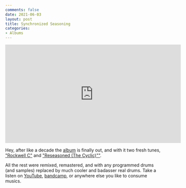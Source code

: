 ```yaml
---
comments: false
date: 2021-06-03
layout: post
title: Synchronized Seasoning
categories:
- Albums
---
```


<iframe width="560" height="315" src="https://www.youtube.com/embed/TODO"
frameborder="0" allow="accelerometer; autoplay; encrypted-media; gyroscope;
picture-in-picture" allowfullscreen></iframe>

Hey, after like a decade the [album](/music/synchronized-seasoning) is finally out,
and with it two fresh tunes,
["Rockwell C"](/music/synchronized-seasoning/rockwell) and
["Reseasoned (The Cyclic)""](/music/synchronized-seasoning/reseasoned).

All the rest were
remixed, remastered, and with any programmed drums (and samples) replaced by
much cooler and badasser real drums.
Take a listen on
[YouTube](TODO),
[bandcamp](TODO), or anywhere else you like to
consume musics.
